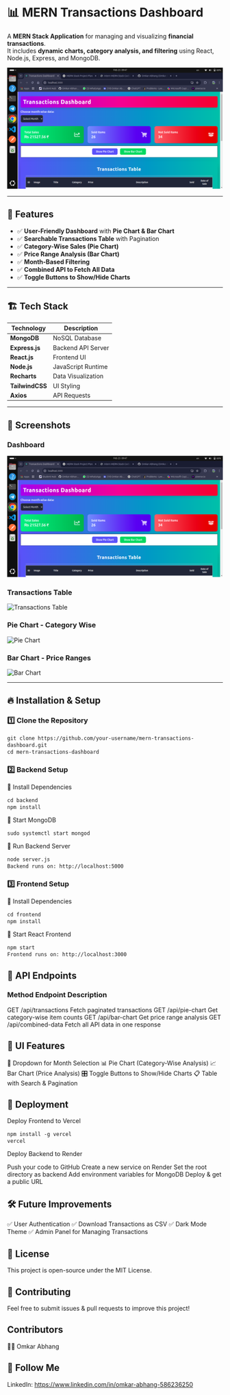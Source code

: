 
# 📊 MERN Transactions Dashboard

A **MERN Stack Application** for managing and visualizing **financial transactions**.  
It includes **dynamic charts, category analysis, and filtering** using React, Node.js, Express, and MongoDB.

![Dashboard Screenshot](screenshots/dashboard.png)

---

## 🚀 Features
- ✅ **User-Friendly Dashboard** with **Pie Chart & Bar Chart**
- ✅ **Searchable Transactions Table** with Pagination
- ✅ **Category-Wise Sales (Pie Chart)**
- ✅ **Price Range Analysis (Bar Chart)**
- ✅ **Month-Based Filtering**
- ✅ **Combined API to Fetch All Data**
- ✅ **Toggle Buttons to Show/Hide Charts**

---

## 🏗️ Tech Stack
| Technology    | Description |
|--------------|-------------|
| **MongoDB**  | NoSQL Database |
| **Express.js** | Backend API Server |
| **React.js**  | Frontend UI |
| **Node.js**   | JavaScript Runtime |
| **Recharts** | Data Visualization |
| **TailwindCSS** | UI Styling |
| **Axios**    | API Requests |

---

## 📸 Screenshots

### Dashboard
![Dashboard](screenshots/dashboard.png)

### Transactions Table
![Transactions Table](screenshots/transactions_table.png)

### Pie Chart - Category Wise
![Pie Chart](screenshots/pie_chart.png)

### Bar Chart - Price Ranges
![Bar Chart](screenshots/bar_chart.png)

---

## 🔥 Installation & Setup

### 1️⃣ Clone the Repository
```
git clone https://github.com/your-username/mern-transactions-dashboard.git
cd mern-transactions-dashboard
```

### 2️⃣ Backend Setup
📌 Install Dependencies
```
cd backend
npm install
```
📌 Start MongoDB
```
sudo systemctl start mongod
```
📌 Run Backend Server
```
node server.js
Backend runs on: http://localhost:5000
```

### 3️⃣ Frontend Setup
📌 Install Dependencies
```
cd frontend
npm install
```
📌 Start React Frontend
```
npm start
Frontend runs on: http://localhost:3000
```
## 📡 API Endpoints

### Method	Endpoint	Description

GET	/api/transactions	Fetch paginated transactions
GET	/api/pie-chart	Get category-wise item counts
GET	/api/bar-chart	Get price range analysis
GET	/api/combined-data	Fetch all API data in one response

## 🎨 UI Features
 
🎯 Dropdown for Month Selection
📊 Pie Chart (Category-Wise Analysis)
📈 Bar Chart (Price Analysis)
🎛 Toggle Buttons to Show/Hide Charts
📋 Table with Search & Pagination


## 🚀 Deployment

Deploy Frontend to Vercel
```
npm install -g vercel
vercel
```

Deploy Backend to Render

Push your code to GitHub
Create a new service on Render
Set the root directory as backend
Add environment variables for MongoDB
Deploy & get a public URL

## 🛠 Future Improvements
✅ User Authentication
✅ Download Transactions as CSV
✅ Dark Mode Theme
✅ Admin Panel for Managing Transactions


## 📜 License
This project is open-source under the MIT License.

## 🤝 Contributing
Feel free to submit issues & pull requests to improve this project!

## Contributors
👨‍💻 Omkar Abhang 

## 🔗 Follow Me
LinkedIn: https://www.linkedin.com/in/omkar-abhang-586236250
